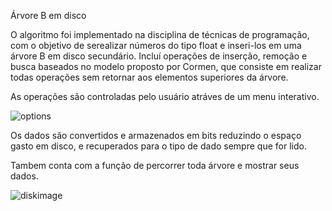 Árvore B em disco

O algoritmo foi implementado na disciplina de técnicas de programação, com o objetivo de serealizar números do tipo float e inseri-los em uma árvore B em disco secundário.
Incluí operações de inserção, remoção e busca baseados no modelo proposto por Cormen, que consiste em realizar todas operações sem retornar aos elementos superiores da árvore.

As operações são controladas pelo usuário atráves de um menu interativo.

![options](https://github.com/JeanRezende/diskBTree/assets/43578359/a04cdd8a-203e-4a71-9954-4ced44bd29f4)

Os dados são convertidos e armazenados em bits reduzindo o espaço gasto em disco, e recuperados para o tipo de dado sempre que for lido.

Tambem conta com a função de percorrer toda árvore e mostrar seus dados.

![diskimage](https://github.com/JeanRezende/diskBTree/assets/43578359/583a6601-424e-4369-91bc-a46e873c1a6e)
